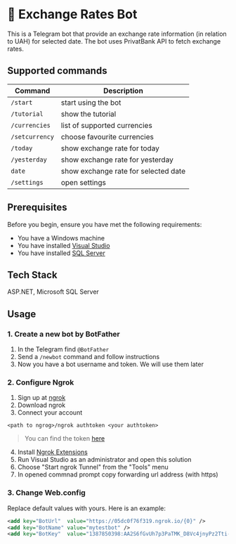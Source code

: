# 🤖 Exchange Rates Bot
This is a Telegram bot that provide an exchange rate information (in relation to UAH) for selected date. The bot uses PrivatBank API to fetch exchange rates.

## Supported commands
| Command | Description|
| ------- | ----------|
|`/start`|start using the bot|
|`/tutorial`|show the tutorial|
|`/currencies`|list of supported currencies|
|`/setcurrency`|choose favourite currencies|
|`/today`|show exchange rate for today|
|`/yesterday`|show exchange rate for yesterday|
|`date`|show exchange rate for selected date|
|`/settings`|open settings|


## Prerequisites
Before you begin, ensure you have met the following requirements:

* You have a Windows machine
* You have installed [Visual Studio](https://visualstudio.microsoft.com/)
* You have installed [SQL Server](https://www.microsoft.com/en-us/sql-server/sql-server-downloads)

## Tech Stack
ASP.NET, Microsoft SQL Server

## Usage
### 1. Create a new bot by **BotFather**
1. In the Telegram find `@BotFather`
2. Send a `/newbot` command and follow instructions
3. Now you have a bot username and token. We will use them later

### 2. Configure **Ngrok**
1. Sign up at [ngrok](https://ngrok.com/)
2. Download ngrok
3. Connect your account
```
<path to ngrog>/ngrok authtoken <your authtoken>
```
> You can find the token [here](https://dashboard.ngrok.com/auth/your-authtoken)
4. Install [Ngrok Extensions](https://marketplace.visualstudio.com/items?itemName=DavidProthero.NgrokExtensions)
5. Run Visual Studio as an administrator and open this solution
6. Choose "Start ngrok Tunnel" from the "Tools" menu
7. In opened commnad prompt copy forwarding url address (with https)

### 3. Change **Web.config**
Replace default values with yours. Here is an example:
```xml
<add key="BotUrl"  value="https://05dc0f76f319.ngrok.io/{0}" />
<add key="BotName" value="mytestbot" />
<add key="BotKey"  value="1387850398:AA2S6fGvUh7p3PaTMK_D8Vc4jnyPz2Tti-4" />
